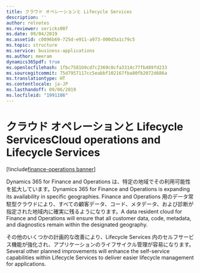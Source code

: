 ```yaml
---
title: クラウド オペレーションと Lifecycle Services
description: ''
author: relnotes
ms.reviewer: sericks007
ms.date: 09/04/2019
ms.assetid: c0096b69-725d-e911-a973-000d3a1c79c5
ms.topic: structure
ms.service: business-applications
ms.author: meeram
dynamics365pdf: true
ms.openlocfilehash: 1fbc7581b9cd7c2369c0cfa3314c77fb489fd233
ms.sourcegitcommit: 75d7957117cc5eabbf102167fba80fb2072d686a
ms.translationtype: HT
ms.contentlocale: ja-JP
ms.lasthandoff: 09/06/2019
ms.locfileid: "1991186"
---
```

# <a name="cloud-operations-and-lifecycle-services"></a><span data-ttu-id="185ac-102">クラウド オペレーションと Lifecycle Services</span><span class="sxs-lookup"><span data-stu-id="185ac-102">Cloud operations and Lifecycle Services</span></span>

[!include[finance-operations banner](../includes/finance-operations.md)]

<!--structure start-->
<span data-ttu-id="185ac-103">Dynamics 365 for Finance and Operations は、特定の地域でその利用可能性を拡大しています。</span><span class="sxs-lookup"><span data-stu-id="185ac-103">Dynamics 365 for Finance and Operations is expanding its availability in specific geographies.</span></span> <span data-ttu-id="185ac-104">Finance and Operations 用のデータ常駐型クラウドにより、すべての顧客データ、コード、メタデータ、および診断が指定された地域内に確実に残るようになります。</span><span class="sxs-lookup"><span data-stu-id="185ac-104">A data resident cloud for Finance and Operations will ensure that all customer data, code, metadata, and diagnostics remain within the designated geography.</span></span> 

<span data-ttu-id="185ac-105">その他のいくつかの計画的な改善により、Lifecycle Services 内のセルフサービス機能が強化され、アプリケーションのライフサイクル管理が容易になります。</span><span class="sxs-lookup"><span data-stu-id="185ac-105">Several other planned improvements will enhance the self-service capabilities within Lifecycle Services to deliver easier lifecycle management for applications.</span></span>
<!--structure end-->



